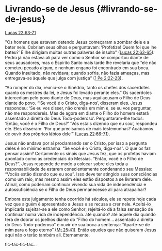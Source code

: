 # **Livrando-se de Jesus** {#livrando-se-de-jesus}

[Lucas 22:63-71](http://bibliaonline.com.br/acf/lc/22/63-71)

&quot;Os homens que estavam detendo Jesus começaram a zombar dele e a bater nele. Cobriam seus olhos e perguntavam: ‘Profetize! Quem foi que lhe bateu?’ E lhe dirigiam muitas outras palavras de insulto&quot; ([Lucas 22:63-65](http://bibliaonline.com.br/acf/lc/22/63-65)). Pedro já não estava ali para ver como o Senhor se comportou diante de seus acusadores, mas o Espírito Santo mais tarde lhe revelaria que “ele não cometeu pecado algum, e nenhum engano foi encontrado em sua boca. Quando insultado, não revidava; quando sofria, não fazia ameaças, mas entregava-se àquele que julga com justiça” ([1 Pe 2:22-23](http://bibliaonline.com.br/acf/1pe/2/22-23)).

“Ao romper do dia, reuniu-se o Sinédrio, tanto os chefes dos sacerdotes quanto os mestres da lei, e Jesus foi levado perante eles.” Os sacerdotes intercediam pelo povo diante de Deus, mas aqui acusam o Filho de Deus diante do povo. “‘Se você é o Cristo, diga-nos’, disseram eles. Jesus respondeu: ‘Se eu vos disser, não crereis em mim e, se eu vos perguntar, não me respondereis. Mas de agora em diante o Filho do homem estará assentado à direita do Deus Todo-poderoso’. Perguntaram-lhe todos: ‘Então, você é o Filho de Deus?’ ‘Vós estais dizendo que eu sou’, respondeu ele. Eles disseram: ‘Por que precisamos de mais testemunhas? Acabamos de ouvir dos próprios lábios dele’” ([Lucas 22:66-71](http://bibliaonline.com.br/acf/lc/22/66-71)).

Jesus não andava por aí proclamando ser o Cristo, por isso a pergunta deles é no mínimo estranha: “Se você é o Cristo, diga-nos”. O que os faz pensar assim? Certamente os sinais que Jesus fez, que os profetas haviam apontado como as credenciais do Messias. “Então, você é o Filho de Deus?”. Jesus responde de modo a colocar sobre eles toda a responsabilidade de estarem conscientemente condenando seu Messias: “Vocês estão dizendo que eu sou”. Isso deve ter atingido suas consciências como um raio, mas mesmo assim eles estão dispostos a se livrarem dele. Afinal, como poderiam continuar vivendo sua vida de independência e autossuficiência se o Filho de Deus permanecesse ali para atrapalhar?

Embora este julgamento tenha ocorrido há séculos, ele se repete hoje cada vez que alguém é apresentado a Jesus e se recusa a crer nele. Aceitá-lo implicaria sujeitar-se a ele como Senhor; rejeitá-lo dá a falsa sensação de continuar numa vida de independência. até quando? até aquele dia quando terá de dobrar os joelhos diante do “Filho do homem... assentado à direita do Deus Todo-poderoso” e ouvir de sua boca a sentença: “Aparte-se de mim para o fogo eterno” ([Mt 25:41](http://bibliaonline.com.br/acf/mt/25/41)). Então aqueles que não quiseram Jesus aqui não o terão também ali. Eternamente.

tic-tac-tic-tac...